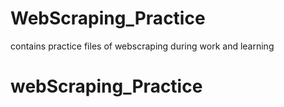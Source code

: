 # WebScraping_Practice
contains practice files of webscraping during work and learning
# webScraping_Practice
